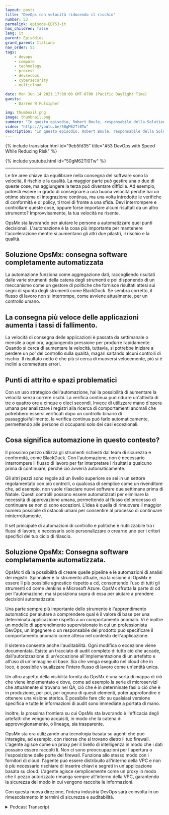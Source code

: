 ```yaml
---
layout: posts
title: "DevOps con velocità riducendo il rischio"
number: 53
permalink: episode-EDT53-it
has_children: false
lang: it
parent: Episódios
grand_parent: Italiano
nav_order: 53
tags:
    - devops
    - compute
    - technology
    - process
    - devsecops
    - cybersecurity
    - multicloud

date: Mon Jun 14 2021 17:00:00 GMT-0700 (Pacific Daylight Time)
guests:
    - Darren W Pulsipher

img: thumbnail.png
image: thumbnail.png
summary: "In questo episodio, Robert Boule, responsabile della Solution Engineering presso OpsMx, si unisce a Darren per parlare del miglioramento della velocità senza aumentare il rischio nel processo di DevOps. Le tre aree chiave da bilanciare nella consegna del software sono la velocità, il rischio e la qualità. La maggior parte può gestire una o due di queste cose, ma l'aggiunta della terza può diventare difficile. Ad esempio, potresti essere in grado di consegnare a velocità perché hai un ottimo sistema di continua distribuzione, ma una volta che introduci controlli di conformità e di politica, ti trovi di fronte a una sfida. Ti fermi e controlli queste cose, o forse acquisisci alcuni risultati da un altro strumento? Improvvisamente, la tua velocità ne risente."
video: "https://youtu.be/50gM62Tl0Tw"
description: "In questo episodio, Robert Boule, responsabile della Solution Engineering presso OpsMx, si unisce a Darren per parlare del miglioramento della velocità senza aumentare il rischio nel processo di DevOps. Le tre aree chiave da bilanciare nella consegna del software sono la velocità, il rischio e la qualità. La maggior parte può gestire una o due di queste cose, ma l'aggiunta della terza può diventare difficile. Ad esempio, potresti essere in grado di consegnare a velocità perché hai un ottimo sistema di continua distribuzione, ma una volta che introduci controlli di conformità e di politica, ti trovi di fronte a una sfida. Ti fermi e controlli queste cose, o forse acquisisci alcuni risultati da un altro strumento? Improvvisamente, la tua velocità ne risente."
---
```


<div>
{% include transistor.html id="9eb5fd35" title="#53 DevOps with Speed While Reducing Risk" %}

{% include youtube.html id="50gM62Tl0Tw" %}
</div>

---

Le tre aree chiave da equilibrare nella consegna del software sono la velocità, il rischio e la qualità. La maggior parte può gestire una o due di queste cose, ma aggiungere la terza può diventare difficile. Ad esempio, potresti essere in grado di consegnare a una buona velocità perché hai un ottimo sistema di integrazione continua, ma una volta introdotte le verifiche di conformità e di policy, ti trovi di fronte a una sfida. Devi interrompere e controllare queste cose, oppure forse importare alcuni risultati da un altro strumento? Improvvisamente, la tua velocità ne risente.

OpsMx sta lavorando per aiutare le persone a automatizzare quei punti decisionali. L'automazione è la cosa più importante per mantenere l'accelerazione mentre si aumentano gli altri due pilastri, il rischio e la qualità.

## Soluzione OpsMx: consegna software completamente automatizzata

La automazione funziona come aggregazione dati, raccogliendo risultati dalle varie strumenti della catena degli strumenti e poi disponendo di un meccanismo come un gestore di politiche che fornisce risultati attesi sui segni di spunta degli strumenti come BlackDuck. Se sembra corretto, il flusso di lavoro non si interrompe, come avviene attualmente, per un controllo umano.

## La consegna più veloce delle applicazioni aumenta i tassi di fallimento.

La velocità di consegna delle applicazioni è passata da settimanale o mensile a ogni ora, aggiungendo pressione per produrre rapidamente. Quando si cerca di aumentare la velocità, tuttavia, si potrebbe iniziare a perdere un po' del controllo sulla qualità, magari saltando alcuni controlli di rischio. Il risultato netto è che più si cerca di muoversi velocemente, più si è inclini a commettere errori.

## Punti di attrito e spazi problematici

Con un uso strategico dell'automazione, hai la possibilità di aumentare la velocità senza correre rischi. La verifica continua può ridurre un'attività di tre o quattro ore a cinque o dieci secondi. Invece di utilizzare mano d'opera umana per analizzare i registri alla ricerca di comportamenti anomali che potrebbero essersi verificati dopo un controllo binario di passaggio/fallimento, la verifica continua può farlo automaticamente, permettendo alle persone di occuparsi solo dei casi eccezionali.

## Cosa significa automazione in questo contesto?

Il prossimo pezzo utilizza gli strumenti richiesti dal team di sicurezza e conformità, come BlackDuck. Con l'automazione, non è necessario interrompere il flusso di lavoro per far interpretare i risultati a qualcuno prima di continuare, perché ciò avverrà automaticamente.

Gli altri pezzi sono regole ad un livello superiore se sei in un settore regolamentato con più controlli, o qualcosa di semplice come un rivenditore che, ad esempio, non vuole rilasciare nuovi software due settimane prima di Natale. Questi controlli possono essere automatizzati per eliminare la necessità di approvazione umana, permettendo al flusso del processo di continuare se non ci sono eccezioni. L'idea è quella di rimuovere il maggior numero possibile di ostacoli umani per consentire al processo di continuare ininterrottamente.

Il set principale di automazioni di controllo e politiche è riutilizzabile tra i flussi di lavoro; è necessario solo personalizzare o crearne uno per i criteri specifici del tuo ciclo di rilascio.

## Soluzione OpsMx: Consegna software completamente automatizzata.

OpsMx ti dà la possibilità di creare quelle pipeline e le automazioni di analisi dei registri. Spinnaker è lo strumento attuale, ma la visione di OpsMx è essere il più possibile agnostico rispetto a cd, consentendo l'uso di tutti gli strumenti cd come Jenkins e Microsoft Azure. OpsMx sfrutta la parte di cd per l'automazione, ma si posiziona sopra di essa per aiutare a prendere decisioni automatizzate.

Una parte sempre più importante dello strumento è l'apprendimento automatico per aiutare a comprendere qual è il valore di base per una determinata applicazione rispetto a un comportamento anomalo. Vi è inoltre un modello di apprendimento supervisionato in cui un professionista DevOps, un ingegnere o un responsabile del prodotto può specificare il comportamento anomalo come atteso nel contesto dell'applicazione.

Il sistema consente anche l'auditabilità. Ogni modifica o eccezione viene documentata. Esiste un tracciato di audit completo di tutto ciò che accade, dall'autorizzazione di un'eccezione all'implementazione di un artefatto e all'uso di un'immagine di base. Sia che venga eseguito nel cloud che in loco, è possibile visualizzare l'intero flusso di lavoro come un'entità unica.

Un altro aspetto della visibilità fornita da OpsMx è una sorta di mappa di ciò che viene implementato e dove, come ad esempio la serie di microservizi che attualmente si trovano nel QA, ciò che è in determinate fasi o ciò che è in produzione, per poi, per ognuno di questi elementi, poter approfondire e ottenere una visione storica. È possibile fare clic su qualsiasi versione specifica e tutte le informazioni di audit sono immediate a portata di mano.

Inoltre, la prossima frontiera su cui OpsMx sta lavorando è l'efficacia degli artefatti che vengono acquisiti, in modo che la catena di approvvigionamento, o lineage, sia trasparente.

OpsMx sta ora utilizzando una tecnologia basata su agenti che può interagire, ad esempio, con risorse che si trovano dietro il tuo firewall. L'agente agisce come un proxy per il livello di intelligenza in modo che i dati possano essere raccolti lì. Non ci sono preoccupazioni per l'apertura o l'esposizione delle porte del firewall. Funziona allo stesso modo con i fornitori di cloud: l'agente può essere distribuito all'interno della VPC e non è più necessario rischiare di inserire chiavi e segreti in un'applicazione basata su cloud. L'agente agisce semplicemente come un proxy in modo che il pezzo autorizzato rimanga sempre all'interno della VPC, garantendo la sicurezza del modo in cui vengono raccolte le informazioni.

Con questa nuova direzione, l'intera industria DevOps sarà coinvolta in un rimescolamento in termini di sicurezza e auditabilità.



<details>
<summary> Podcast Transcript </summary>

<p></p>

</details>
